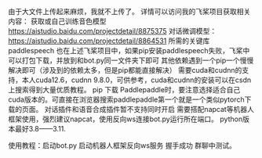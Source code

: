 由于大文件上传起来麻烦，我就不上传了。
详情可以访问我的飞桨项目获取相关内容：
获取或自己训练音色模型  https://aistudio.baidu.com/projectdetail/8875375
对话微调模型： https://aistudio.baidu.com/projectdetail/8864531
所需的关键库paddlespeech 也在上述飞桨项目中，如果pip安装paddlespeech失败，飞桨中可以打包下载，并放到和bot.py同一文件夹下即可
其他依赖遇到一个pip一个慢慢解决即可（涉及到的依赖太多，但是pip都能直接解决）
需要cuda和cudnn的支持，本人cuda12.6，cudnn 9.8.0，可供参考，cuda和cudnn的安装可以在csdn上搜索得到大量优质教程。
pip 下载 Paddlepaddle时，要注意选择适合自己cuda版本的。可直接在浏览器搜索paddlepaddle第一个就是一个类似pytorch下载的页面。
对话插件和语音合成插件暂不支持同时开启
需要搭配napcat等机器人框架使用，强烈建议napcat，使用反向ws连接bot.py运行所在端口。
python版本最好3.8——3.11.





使用教程：启动bot.py 启动机器人框架反向ws服务 握手成功 群聊中测试。
